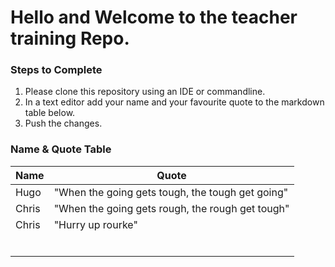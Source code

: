 # Hello and Welcome to the teacher training Repo.

### Steps to Complete
1. Please clone this repository using an IDE or commandline. 
2. In a text editor add your name and your favourite quote to the markdown table below.
3. Push the changes.


### Name & Quote Table
| Name    | Quote |
| --------|-------|
| Hugo    | "When the going gets tough, the tough get going" |
| Chris   | "When the going gets rough, the rough get tough" |
| Chris   | "Hurry up rourke"      |
|         |       |
|         |       |
|         |       |
|         |       |
|         |       |
|         |       |
